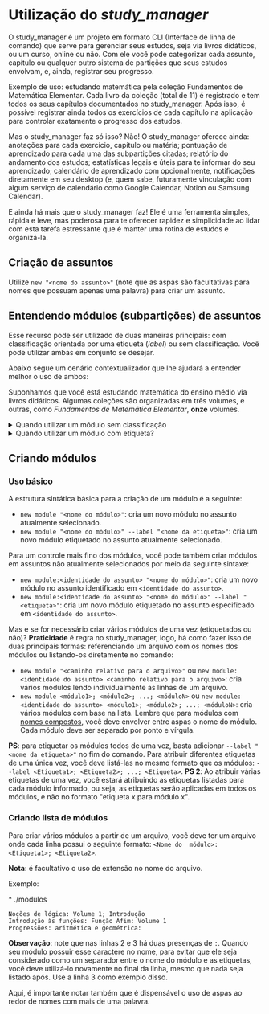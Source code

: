 # Utilização do _study_manager_
O study_manager é um projeto em formato CLI (Interface de linha de comando)
que serve para gerenciar seus estudos, seja via livros didáticos, ou um curso,
online ou não. Com ele você pode categorizar cada assunto, capítulo ou
qualquer outro sistema de partições que seus estudos envolvam, e, ainda,
registrar seu progresso.

Exemplo de uso: estudando matemática pela coleção Fundamentos de
Matemática Elementar. Cada livro da coleção (total de 11) é registrado
e tem todos os seus capítulos documentados no study_manager. Após isso,
é possível registrar ainda todos os exercícios de cada capítulo na aplicação
para controlar exatamente o progresso dos estudos.

Mas o study_manager faz só isso? Não!
O study_manager oferece ainda: anotações para cada exercício, capítulo ou
matéria; pontuação de aprendizado para cada uma das subpartições citadas;
relatório do andamento dos estudos; estatísticas legais e úteis para te
informar do seu aprendizado; calendário de aprendizado com opcionalmente,
notificações diretamente em seu desktop (e, quem sabe, futuramente
vinculação com algum serviço de calendário como Google Calendar, Notion ou
Samsung Calendar).

E ainda há mais que o study_manager faz! Ele é uma ferramenta simples, rápida
e leve, mas poderosa para te oferecer rapidez e simplicidade ao lidar com
esta tarefa estressante que é manter uma rotina de estudos e organizá-la.

## Criação de assuntos
Utilize `new "<nome do assunto>"` (note que as aspas são facultativas para
nomes que possuam apenas uma palavra) para criar um assunto.

## Entendendo módulos (subpartições) de assuntos
Esse recurso pode ser utilizado de duas maneiras principais: com classificação
orientada por uma etiqueta (_label_) ou sem classificação. Você pode utilizar
ambas em conjunto se desejar.

Abaixo segue um cenário contextualizador que lhe ajudará a entender melhor o
uso de ambos:

Suponhamos que você está estudando matemática do ensino médio via livros
didáticos. Algumas coleções são organizadas em três volumes, e outras, como
_Fundamentos de Matemática Elementar_, __onze__ volumes.

<details>
<summary>Quando utilizar um módulo sem classificação</summary>

Quando for mais conveniente criar novos __assuntos__ para guardar conteúdo
de estudo ao invés de novos _módulos_.
Usando como base o exemplo, essa opção é adequada para quando você estuda um
assunto dividido em apenas três volumes.
É assim, preferível separar os volumes em diferentes assuntos (um total de 3),
tal que os módulos sejam capítulos dos volumes. Essa solução mantém
encapsulado o conteúdo de cada volume em um único assunto, permitindo um
controle mais fino do estudo de cada volume.
</details>
<details>
<summary>Quando utilizar um módulo com etiqueta?</summary>

Quando for mais conveniente condensar todos os livros em uma única
matéria/assunto. Usando o exemplo como base, você pode estar estudando com
a coleção _Fundamentos de Matemática Elementar_, que contém 11 volumes.
Cada volume possui ao menos 3 capítulos (alguns mais que 10). Imagine
como seria cansativo criar 11 assuntos/matérias diferentes para cada um dos
volumes. Diante isso, você pode condensar todos os capítulos de todos os 
volumes numa única __supermatéria__. Para classificar cada capítulo como 
pertencente a um volume específico da coleção, basta que utilize uma
etiqueta no capítulo (chamado de módulo aqui). Desse modo, você pode trabalhar
individualmente cada capítulo ou volume, mesmo que estejam todos em um único
assunto/matéria.
</details>

## Criando módulos
### Uso básico
A estrutura sintática básica para a criação de um módulo é a seguinte:
- `new module "<nome do módulo>"`: cria um novo módulo no assunto
atualmente selecionado.
- `new module "<nome do módulo>" --label "<nome da etiqueta>"`: cria um novo
módulo etiquetado no assunto atualmente selecionado.

Para um controle mais fino dos módulos, você pode também criar módulos
em assuntos não atualmente selecionados por meio da seguinte sintaxe:
- `new module:<identidade do assunto> "<nome do módulo>"`: cria um novo módulo
no assunto identificado em `<identidade do assunto>`.
- `new module:<identidade do assunto> "<nome do módulo>" --label "<etiqueta>"`: cria um novo módulo
etiquetado no assunto especificado em `<identidade do assunto>`.

Mas e se for necessário criar vários módulos de uma vez (etiquetados ou não)? __Praticidade__ é
regra no study_manager, logo, há como fazer isso de duas principais formas: 
referenciando um arquivo com os nomes dos módulos ou listando-os diretamente no comando:
- `new module "<caminho relativo para o arquivo>"` ou `new module:<identidade do assunto> <caminho
relativo para o arquivo>`: cria vários módulos lendo individualmente as linhas de um arquivo.
- `new module <módulo1>; <módulo2>; ...; <móduloN>` ou `new module:<identidade do assunto>
<módulo1>; <módulo2>; ...; <móduloN>`: cria vários módulos com base na lista. Lembre que para
módulos com <u>nomes compostos</u>, você deve envolver entre aspas o nome do módulo. Cada módulo deve
ser separado por ponto e vírgula.

__PS__: para etiquetar os módulos todos de uma vez, basta adicionar `--label "<nome da etiqueta>"`
no fim do comando. Para atribuir diferentes etiquetas de uma única vez, você deve listá-las
no mesmo formato que os módulos: `--label <Etiqueta1>; <Etiqueta2>; ...; <Etiqueta>`.
__PS 2__: Ao atribuir várias etiquetas de uma vez, você estará atribuindo as etiquetas listadas
para cada módulo informado, ou seja, as etiquetas serão aplicadas em todos os módulos, e não
no formato "etiqueta x para módulo x".

### Criando lista de módulos
Para criar vários módulos a partir de um arquivo, você deve ter um arquivo onde cada linha possui
o seguinte formato: `<Nome do  módulo>: <Etiqueta1>; <Etiqueta2>`.

__Nota__: é facultativo o uso de extensão no nome do arquivo.

Exemplo:

\* ./modulos

```
Noções de lógica: Volume 1; Introdução
Introdução às funções: Função Afim: Volume 1
Progressões: aritmética e geométrica:
```
__Observação__: note que nas linhas 2 e 3 há duas presenças de `:`. Quando seu módulo possuir esse
caractere no nome, para evitar que ele seja considerado como um separador entre o nome do módulo e
as etiquetas, você deve utilizá-lo novamente no final da linha, mesmo que nada seja listado após.
Use a linha 3 como exemplo disso.

Aqui, é importante notar também que é dispensável o uso de
aspas ao redor de nomes com mais de uma palavra.

